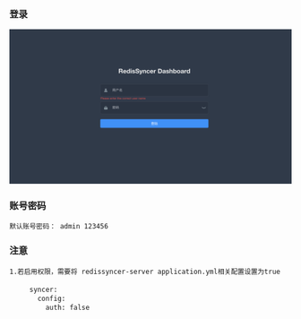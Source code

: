### 登录

[comment]: <> (![img]&#40;img/image-20210805102621785.png&#41;)

<img src="https://raw.githubusercontent.com/TraceNature/redissyncer-docs/main/docs/dashboard/img/image-20210805102621785.png" alt="image-20210805102621785" style="zoom:50%;" />

###  账号密码

`默认账号密码： admin 123456`

### 注意
	1.若启用权限，需要将 redissyncer-server application.yml相关配置设置为true
       
         syncer:
           config:
             auth: false

